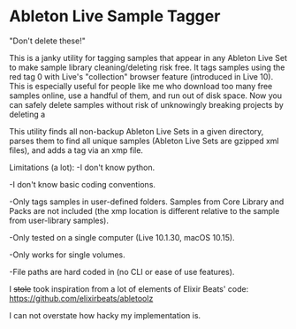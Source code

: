 # Ableton Live Sample Tagger

"Don't delete these!"

This is a janky utility for tagging samples that appear in any Ableton Live Set to make sample library cleaning/deleting risk free. It tags samples using the red tag 0 with Live's "collection" browser feature (introduced in Live 10). This is especially useful for people like me who download too many free samples online, use a handful of them, and run out of disk space. Now you can safely delete samples without risk of unknowingly breaking projects by deleting a 

This utility finds all non-backup Ableton Live Sets in a given directory, parses them to find all unique samples (Ableton Live Sets are gzipped xml files), and adds a tag via an xmp file.

Limitations (a lot):
-I don't know python.

-I don't know basic coding conventions.

-Only tags samples in user-defined folders. Samples from Core Library and Packs are not included (the xmp location is different relative to the sample from user-library samples).

-Only tested on a single computer (Live 10.1.30, macOS 10.15).

-Only works for single volumes.

-File paths are hard coded in (no CLI or ease of use features).


I ~~stole~~ took inspiration from a lot of elements of Elixir Beats' code: https://github.com/elixirbeats/abletoolz

I can not overstate how hacky my implementation is.
